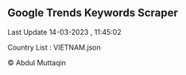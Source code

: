 

## Google Trends Keywords Scraper 
 
Last Update 14-03-2023 , 11:45:02

Country List :
VIETNAM.json



© Abdul Muttaqin 
